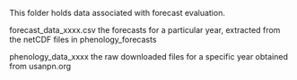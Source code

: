 This folder holds data associated with forecast evaluation.

forecast_data_xxxx.csv
    the forecasts for a particular year, extracted from the netCDF files
    in phenology_forecasts

phenology_data_xxxx
    the raw downloaded files for a specific year obtained from usanpn.org
